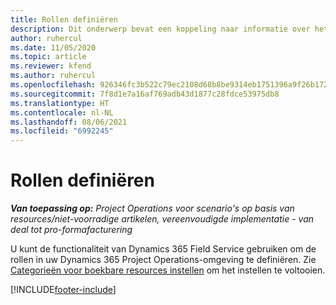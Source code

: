 ```yaml
---
title: Rollen definiëren
description: Dit onderwerp bevat een koppeling naar informatie over het instellen van categorieën voor boekbare resources.
author: ruhercul
ms.date: 11/05/2020
ms.topic: article
ms.reviewer: kfend
ms.author: ruhercul
ms.openlocfilehash: 926346fc3b522c79ec2108d68b8be9314eb1751396a9f26b172f01bad87f5f40
ms.sourcegitcommit: 7f8d1e7a16af769adb43d1877c28fdce53975db8
ms.translationtype: HT
ms.contentlocale: nl-NL
ms.lasthandoff: 08/06/2021
ms.locfileid: "6992245"
---
```

# <a name="define-roles"></a>Rollen definiëren

_**Van toepassing op:** Project Operations voor scenario's op basis van resources/niet-voorradige artikelen, vereenvoudigde implementatie - van deal tot pro-formafacturering_

U kunt de functionaliteit van Dynamics 365 Field Service gebruiken om de rollen in uw Dynamics 365 Project Operations-omgeving te definiëren. Zie [Categorieën voor boekbare resources instellen](/dynamics365/field-service/set-up-bookable-resource-categories) om het instellen te voltooien.


[!INCLUDE[footer-include](../includes/footer-banner.md)]